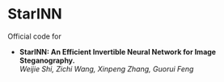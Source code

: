 # StarINN

Official code for

- **StarINN: An Efficient Invertible Neural Network for Image Steganography.**  
  *Weijie Shi, Zichi Wang, Xinpeng Zhang, Guorui Feng*
